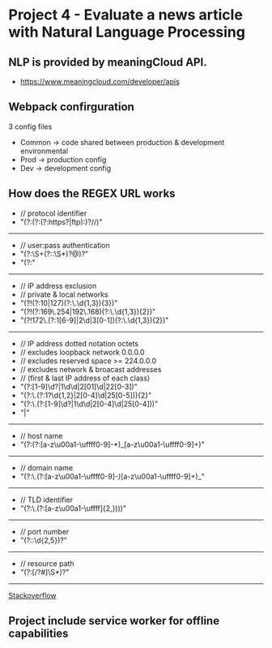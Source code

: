 # Project 4 - Evaluate a news article with Natural Language Processing

## NLP is provided by meaningCloud API.

- https://www.meaningcloud.com/developer/apis

## Webpack confirguration

3 config files

- Common -> code shared between production & development environmental
- Prod -> production config
- Dev -> development config

## How does the REGEX URL works

- // protocol identifier
- "(?:(?:(?:https?|ftp):)?//)"

---

- // user:pass authentication
- "(?:\\S+(?::\\S\*)?@)?"
- "(?:"

---

- // IP address exclusion
- // private & local networks
- "(?!(?:10|127)(?:\\.\\d{1,3}){3})"
- "(?!(?:169\\.254|192\\.168)(?:\\.\\d{1,3}){2})"
- "(?!172\\.(?:1[6-9]|2\\d|3[0-1])(?:\\.\\d{1,3}){2})"

---

- // IP address dotted notation octets
- // excludes loopback network 0.0.0.0
- // excludes reserved space >= 224.0.0.0
- // excludes network & broacast addresses
- // (first & last IP address of each class)
- "(?:[1-9]\\d?|1\\d\\d|2[01]\\d|22[0-3])"
- "(?:\\.(?:1?\\d{1,2}|2[0-4]\\d|25[0-5])){2}"
- "(?:\\.(?:[1-9]\\d?|1\\d\\d|2[0-4]\\d|25[0-4]))"
- "|"

---

- // host name
- "(?:(?:[a-z\\u00a1-\\uffff0-9]-\*)\_[a-z\\u00a1-\\uffff0-9]+)"

---

- // domain name
- "(?:\\.(?:[a-z\\u00a1-\\uffff0-9]-_)_[a-z\\u00a1-\\uffff0-9]+)\_"

---

- // TLD identifier
- "(?:\\.(?:[a-z\\u00a1-\\uffff]{2,})))"

---

- // port number
- "(?::\\d{2,5})?"

---

- // resource path
- "(?:[/?#]\\S\*)?"

---

[Stackoverflow](https://stackoverflow.com/questions/8667070/javascript-regular-expression-to-validate-url)

## Project include service worker for offline capabilities
